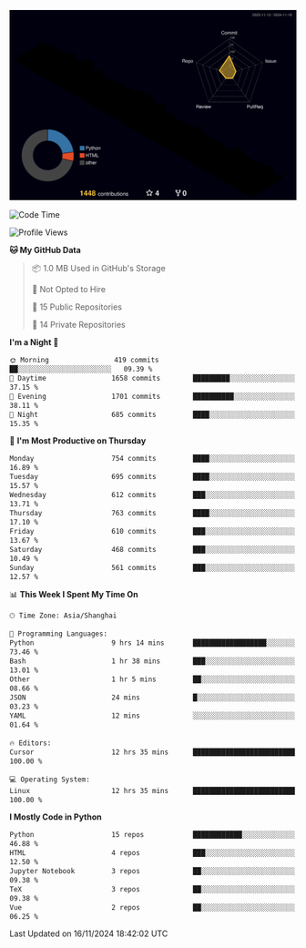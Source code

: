 <!--![](https://raw.githubusercontent.com/BorisYang326/BorisYang326/output/github-contribution-grid-snake-dark.svg) -->
![](./profile-3d-contrib/profile-night-rainbow.svg)
<!--START_SECTION:waka-->
![Code Time](http://img.shields.io/badge/Code%20Time-633%20hrs%2015%20mins-blue)

![Profile Views](http://img.shields.io/badge/Profile%20Views-0-blue)

**🐱 My GitHub Data** 

> 📦 1.0 MB Used in GitHub's Storage 
 > 
> 🚫 Not Opted to Hire
 > 
> 📜 15 Public Repositories 
 > 
> 🔑 14 Private Repositories 
 > 
**I'm a Night 🦉** 

```text
🌞 Morning                419 commits         ██░░░░░░░░░░░░░░░░░░░░░░░   09.39 % 
🌆 Daytime                1658 commits        █████████░░░░░░░░░░░░░░░░   37.15 % 
🌃 Evening                1701 commits        ██████████░░░░░░░░░░░░░░░   38.11 % 
🌙 Night                  685 commits         ████░░░░░░░░░░░░░░░░░░░░░   15.35 % 
```
📅 **I'm Most Productive on Thursday** 

```text
Monday                   754 commits         ████░░░░░░░░░░░░░░░░░░░░░   16.89 % 
Tuesday                  695 commits         ████░░░░░░░░░░░░░░░░░░░░░   15.57 % 
Wednesday                612 commits         ███░░░░░░░░░░░░░░░░░░░░░░   13.71 % 
Thursday                 763 commits         ████░░░░░░░░░░░░░░░░░░░░░   17.10 % 
Friday                   610 commits         ███░░░░░░░░░░░░░░░░░░░░░░   13.67 % 
Saturday                 468 commits         ███░░░░░░░░░░░░░░░░░░░░░░   10.49 % 
Sunday                   561 commits         ███░░░░░░░░░░░░░░░░░░░░░░   12.57 % 
```


📊 **This Week I Spent My Time On** 

```text
🕑︎ Time Zone: Asia/Shanghai

💬 Programming Languages: 
Python                   9 hrs 14 mins       ██████████████████░░░░░░░   73.46 % 
Bash                     1 hr 38 mins        ███░░░░░░░░░░░░░░░░░░░░░░   13.01 % 
Other                    1 hr 5 mins         ██░░░░░░░░░░░░░░░░░░░░░░░   08.66 % 
JSON                     24 mins             █░░░░░░░░░░░░░░░░░░░░░░░░   03.23 % 
YAML                     12 mins             ░░░░░░░░░░░░░░░░░░░░░░░░░   01.64 % 

🔥 Editors: 
Cursor                   12 hrs 35 mins      █████████████████████████   100.00 % 

💻 Operating System: 
Linux                    12 hrs 35 mins      █████████████████████████   100.00 % 
```

**I Mostly Code in Python** 

```text
Python                   15 repos            ████████████░░░░░░░░░░░░░   46.88 % 
HTML                     4 repos             ███░░░░░░░░░░░░░░░░░░░░░░   12.50 % 
Jupyter Notebook         3 repos             ██░░░░░░░░░░░░░░░░░░░░░░░   09.38 % 
TeX                      3 repos             ██░░░░░░░░░░░░░░░░░░░░░░░   09.38 % 
Vue                      2 repos             ██░░░░░░░░░░░░░░░░░░░░░░░   06.25 % 
```




 Last Updated on 16/11/2024 18:42:02 UTC
<!--END_SECTION:waka-->
